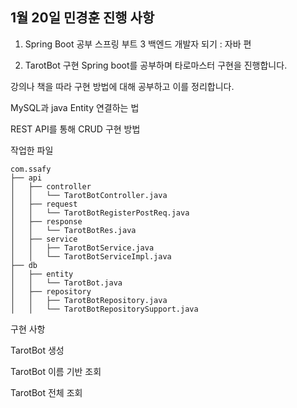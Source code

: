 ## 1월 20일 민경훈 진행 사항
1. Spring Boot 공부
스프링 부트 3 백엔드 개발자 되기 : 자바 편 

2. TarotBot 구현
Spring boot를 공부하며 타로마스터 구현을 진행합니다.

강의나 책을 따라 구현 방법에 대해 공부하고 이를 정리합니다.

MySQL과 java Entity 연결하는 법

REST API를 통해 CRUD 구현 방법

작업한 파일

```
com.ssafy
├── api
│   ├── controller
│   │   └── TarotBotController.java
│   ├── request
│   │   └── TarotBotRegisterPostReq.java
│   ├── response
│   │   └── TarotBotRes.java
│   ├── service
│   │   ├── TarotBotService.java
│   │   └── TarotBotServiceImpl.java
├── db
│   ├── entity
│   │   └── TarotBot.java
│   ├── repository
│   │   ├── TarotBotRepository.java
│   │   └── TarotBotRepositorySupport.java
```


구현 사항

TarotBot 생성

TarotBot 이름 기반 조회

TarotBot 전체 조회